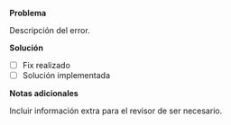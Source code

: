 **Problema**

Descripción del error.

**Solución**

- [ ] Fix realizado
- [ ] Solución implementada

**Notas adicionales**

Incluir información extra para el revisor de ser necesario.

